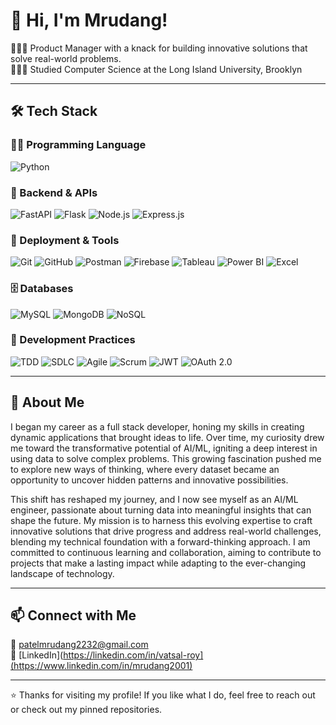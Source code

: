 # 👋 Hi, I'm Mrudang!
👩🏻‍💻 Product Manager with a knack for building innovative solutions that solve real-world problems.<br/>
👩🏻‍🎓 Studied Computer Science at the Long Island University, Brooklyn<br/>

---

## 🛠 Tech Stack

### 🧑‍💻 Programming Language  
![Python](https://img.shields.io/badge/Python-3776AB?style=flat&logo=python&logoColor=white)

### 🧩 Backend & APIs  
![FastAPI](https://img.shields.io/badge/FastAPI-009688?style=flat&logo=fastapi&logoColor=white)
![Flask](https://img.shields.io/badge/Flask-000000?style=flat&logo=flask&logoColor=white)
![Node.js](https://img.shields.io/badge/Node.js-339933?style=flat&logo=node.js&logoColor=white)
![Express.js](https://img.shields.io/badge/Express.js-000000?style=flat&logo=express&logoColor=white)

### 🚀 Deployment & Tools  
![Git](https://img.shields.io/badge/Git-F05032?style=flat&logo=git&logoColor=white)
![GitHub](https://img.shields.io/badge/GitHub-181717?style=flat&logo=github&logoColor=white)
![Postman](https://img.shields.io/badge/Postman-FF6C37?style=flat&logo=postman&logoColor=white)
![Firebase](https://img.shields.io/badge/Firebase-FFCA28?style=flat&logo=firebase&logoColor=black)
![Tableau](https://img.shields.io/badge/Tableau-E97627?style=flat&logo=tableau&logoColor=white)
![Power BI](https://img.shields.io/badge/Power%20BI-F2C811?style=flat&logo=powerbi&logoColor=black)
![Excel](https://img.shields.io/badge/Excel-217346?style=flat&logo=microsoft-excel&logoColor=white)

### 🗄️ Databases  
![MySQL](https://img.shields.io/badge/MySQL-4479A1?style=flat&logo=mysql&logoColor=white)
![MongoDB](https://img.shields.io/badge/MongoDB-47A248?style=flat&logo=mongodb&logoColor=white)
![NoSQL](https://img.shields.io/badge/NoSQL-4A4A4A?style=flat)

### 🔐 Development Practices  
![TDD](https://img.shields.io/badge/TDD-000000?style=flat)
![SDLC](https://img.shields.io/badge/SDLC-0078D7?style=flat)
![Agile](https://img.shields.io/badge/Agile-63C132?style=flat)
![Scrum](https://img.shields.io/badge/Scrum-61DAFB?style=flat)
![JWT](https://img.shields.io/badge/JWT-000000?style=flat)
![OAuth 2.0](https://img.shields.io/badge/OAuth_2.0-2C9ED1?style=flat)

---

## 💼 About Me

I began my career as a full stack developer, honing my skills in creating dynamic applications that brought ideas to life. Over time, my curiosity drew me toward the transformative potential of AI/ML, igniting a deep interest in using data to solve complex problems. This growing fascination pushed me to explore new ways of thinking, where every dataset became an opportunity to uncover hidden patterns and innovative possibilities.

This shift has reshaped my journey, and I now see myself as an AI/ML engineer, passionate about turning data into meaningful insights that can shape the future. My mission is to harness this evolving expertise to craft innovative solutions that drive progress and address real-world challenges, blending my technical foundation with a forward-thinking approach. I am committed to continuous learning and collaboration, aiming to contribute to projects that make a lasting impact while adapting to the ever-changing landscape of technology.

---

## 📫 Connect with Me

📧 patelmrudang2232@gmail.com  
🔗 [LinkedIn](https://linkedin.com/in/vatsal-roy](https://www.linkedin.com/in/mrudang2001)  

---

⭐️ Thanks for visiting my profile! If you like what I do, feel free to reach out or check out my pinned repositories.

<!-- GitHub stats from https://github.com/anuraghazra/github-readme-stats 
![](https://github-readme-stats.vercel.app/api?username=VatsalRoy&theme=radical&hide_border=false&include_all_commits=true&count_private=true)<br/>
-->
